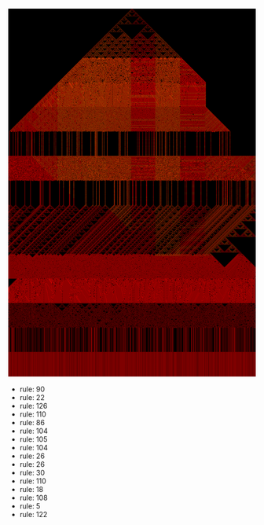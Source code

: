 ![photo](./output.png) 
 * rule: 90
* rule: 22
* rule: 126
* rule: 110
* rule: 86
* rule: 104
* rule: 105
* rule: 104
* rule: 26
* rule: 26
* rule: 30
* rule: 110
* rule: 18
* rule: 108
* rule: 5
* rule: 122
